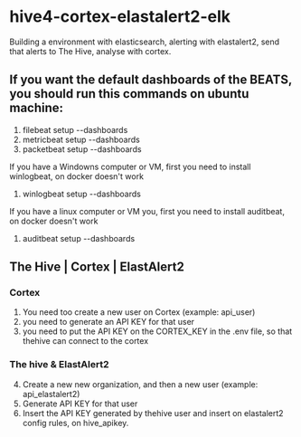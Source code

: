 # hive4-cortex-elastalert2-elk
Building a environment with elasticsearch, alerting with elastalert2, send that alerts to The Hive, analyse with cortex.

## If you want the default dashboards of the BEATS, you should run this commands on ubuntu machine:
1. filebeat setup --dashboards
2. metricbeat setup --dashboards
3. packetbeat setup --dashboards

If you have a Windowns computer or VM, first you need to install winlogbeat, on docker doesn't work
1. winlogbeat setup --dashboards

If you have a linux computer or VM  you, first you need to install auditbeat, on docker doesn't work
1. auditbeat setup --dashboards


## The Hive | Cortex | ElastAlert2
### Cortex
1. You need too create a new user on Cortex (example: api_user)
2. you need to generate an API KEY for that user
3. you need to put the API KEY on the CORTEX_KEY in the .env file, so that thehive can connect to the cortex

### The hive & ElastAlert2
4. Create a new  new organization, and then a new user (example: api_elastalert2)
5. Generate API KEY  for that user
6. Insert the API KEY generated by thehive user and insert on elastalert2 config rules, on hive_apikey.



